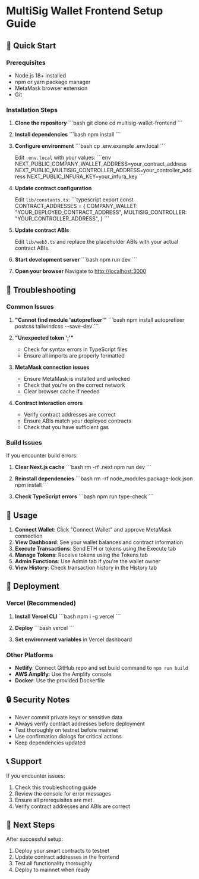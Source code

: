 # MultiSig Wallet Frontend Setup Guide

## 🚀 Quick Start

### Prerequisites
- Node.js 18+ installed
- npm or yarn package manager
- MetaMask browser extension
- Git

### Installation Steps

1. **Clone the repository**
   \`\`\`bash
   git clone <your-repository-url>
   cd multisig-wallet-frontend
   \`\`\`

2. **Install dependencies**
   \`\`\`bash
   npm install
   \`\`\`

3. **Configure environment**
   \`\`\`bash
   cp .env.example .env.local
   \`\`\`
   
   Edit `.env.local` with your values:
   \`\`\`env
   NEXT_PUBLIC_COMPANY_WALLET_ADDRESS=your_contract_address
   NEXT_PUBLIC_MULTISIG_CONTROLLER_ADDRESS=your_controller_address
   NEXT_PUBLIC_INFURA_KEY=your_infura_key
   \`\`\`

4. **Update contract configuration**
   
   Edit `lib/constants.ts`:
   \`\`\`typescript
   export const CONTRACT_ADDRESSES = {
     COMPANY_WALLET: "YOUR_DEPLOYED_CONTRACT_ADDRESS",
     MULTISIG_CONTROLLER: "YOUR_CONTROLLER_ADDRESS",
   }
   \`\`\`

5. **Update contract ABIs**
   
   Edit `lib/web3.ts` and replace the placeholder ABIs with your actual contract ABIs.

6. **Start development server**
   \`\`\`bash
   npm run dev
   \`\`\`

7. **Open your browser**
   Navigate to [http://localhost:3000](http://localhost:3000)

## 🔧 Troubleshooting

### Common Issues

1. **"Cannot find module 'autoprefixer'"**
   \`\`\`bash
   npm install autoprefixer postcss tailwindcss --save-dev
   \`\`\`

2. **"Unexpected token ';'"**
   - Check for syntax errors in TypeScript files
   - Ensure all imports are properly formatted

3. **MetaMask connection issues**
   - Ensure MetaMask is installed and unlocked
   - Check that you're on the correct network
   - Clear browser cache if needed

4. **Contract interaction errors**
   - Verify contract addresses are correct
   - Ensure ABIs match your deployed contracts
   - Check that you have sufficient gas

### Build Issues

If you encounter build errors:

1. **Clear Next.js cache**
   \`\`\`bash
   rm -rf .next
   npm run dev
   \`\`\`

2. **Reinstall dependencies**
   \`\`\`bash
   rm -rf node_modules package-lock.json
   npm install
   \`\`\`

3. **Check TypeScript errors**
   \`\`\`bash
   npm run type-check
   \`\`\`

## 📱 Usage

1. **Connect Wallet**: Click "Connect Wallet" and approve MetaMask connection
2. **View Dashboard**: See your wallet balances and contract information
3. **Execute Transactions**: Send ETH or tokens using the Execute tab
4. **Manage Tokens**: Receive tokens using the Tokens tab
5. **Admin Functions**: Use Admin tab if you're the wallet owner
6. **View History**: Check transaction history in the History tab

## 🚀 Deployment

### Vercel (Recommended)

1. **Install Vercel CLI**
   \`\`\`bash
   npm i -g vercel
   \`\`\`

2. **Deploy**
   \`\`\`bash
   vercel
   \`\`\`

3. **Set environment variables** in Vercel dashboard

### Other Platforms

- **Netlify**: Connect GitHub repo and set build command to `npm run build`
- **AWS Amplify**: Use the Amplify console
- **Docker**: Use the provided Dockerfile

## 🔒 Security Notes

- Never commit private keys or sensitive data
- Always verify contract addresses before deployment
- Test thoroughly on testnet before mainnet
- Use confirmation dialogs for critical actions
- Keep dependencies updated

## 📞 Support

If you encounter issues:
1. Check this troubleshooting guide
2. Review the console for error messages
3. Ensure all prerequisites are met
4. Verify contract addresses and ABIs are correct

## 🎯 Next Steps

After successful setup:
1. Deploy your smart contracts to testnet
2. Update contract addresses in the frontend
3. Test all functionality thoroughly
4. Deploy to mainnet when ready
